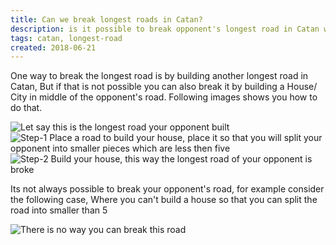 ```yaml
---
title: Can we break longest roads in Catan?
description: is it possible to break opponent's longest road in Catan without building a road bigger that that? 
tags: catan, longest-road
created: 2018-06-21
---
```


One way to break the longest road is by building another longest road in Catan, But if that is not possible you can also break it by building a House/ City in middle of the opponent's road. Following images shows you how to do that.   

![Let say this is the longest road your opponent built](https://static.karthikdivi.com/images/post/1529571864109/IMG_20180617_135412.jpg)
![Step-1 Place a road to build your house, place it so that you will split your opponent into smaller pieces which are less then five](https://static.karthikdivi.com/images/post/1529571864109/IMG_20180617_135422.jpg)
![Step-2 Build your house, this way the longest road of your opponent is broke](https://static.karthikdivi.com/images/post/1529571864109/IMG_20180617_135444.jpg)

Its not always possible to break your opponent's road, for example consider the following case,  Where you can't build a house so that you can split the road into smaller than 5

![There is no way you can break this road](https://static.karthikdivi.com/images/post/1529571864109/IMG_20180617_135137.jpg)
